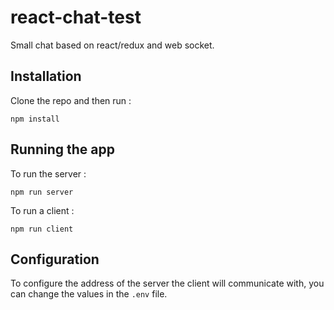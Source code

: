 # react-chat-test

Small chat based on react/redux and web socket.

## Installation

Clone the repo and then run :

    npm install

## Running the app

To run the server :

    npm run server

To run a client :

    npm run client

## Configuration

To configure the address of the server the client will communicate with, you can change the values in the `.env` file.
